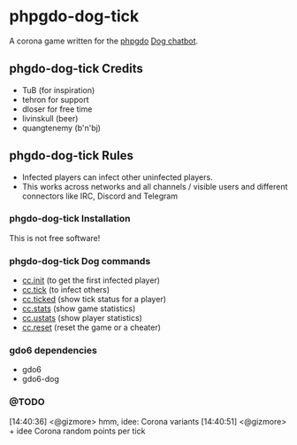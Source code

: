 # phpgdo-dog-tick

A corona game written for the
[phpgdo](https://github.com/gizmore/phpgdo)
[Dog chatbot](https://github.com/gizmore/phpgdo-dog).

## phgdo-dog-tick Credits

- TuB (for inspiration)
- tehron for support
- dloser for free time
- livinskull (beer)
- quangtenemy (b'n'bj)


## phgdo-dog-tick Rules
- Infected players can infect other uninfected players.
- This works across networks and all channels / visible users and different connectors like IRC, Discord and Telegram

### phgdo-dog-tick Installation
This is not free software!

### phgdo-dog-tick Dog commands
- [cc.init](./Method/Init.php) (to get the first infected player)
- [cc.tick](./Method/Init.php) (to infect others)
- [cc.ticked](./Method/T) (show tick status for a player)
- [cc.stats](./Method/Stats.php) (show game statistics)
- [cc.ustats](./Method/UserStats.php) (show player statistics)
- [cc.reset](./Method/Reset.php) (reset the game or a cheater)

### gdo6 dependencies
- gdo6
- gdo6-dog

### @TODO

[14:40:36] <@gizmore> hmm, idee: Corona variants
[14:40:51] <@gizmore> + idee Corona random points per tick
